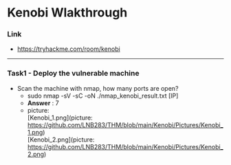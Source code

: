 # Kenobi Wlakthrough
### Link
- https://tryhackme.com/room/kenobi
------------------------
### Task1 -  Deploy the vulnerable machine
- Scan the machine with nmap, how many ports are open?
    - sudo nmap -sV -sC -oN ./nmap_kenobi_result.txt [IP]
    - **Answer** : 7
    - picture:<br>
                [Kenobi_1.png](picture: https://github.com/LNB283/THM/blob/main/Kenobi/Pictures/Kenobi_1.png)<br>
                [Kenobi_2.png](picture: https://github.com/LNB283/THM/blob/main/Kenobi/Pictures/Kenobi_2.png)
    